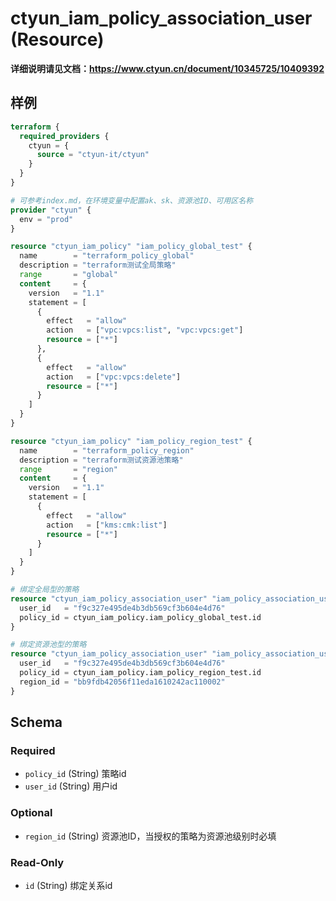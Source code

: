# ctyun_iam_policy_association_user (Resource)
**详细说明请见文档：https://www.ctyun.cn/document/10345725/10409392**



## 样例

```terraform
terraform {
  required_providers {
    ctyun = {
      source = "ctyun-it/ctyun"
    }
  }
}

# 可参考index.md，在环境变量中配置ak、sk、资源池ID、可用区名称
provider "ctyun" {
  env = "prod"
}

resource "ctyun_iam_policy" "iam_policy_global_test" {
  name        = "terraform_policy_global"
  description = "terraform测试全局策略"
  range       = "global"
  content     = {
    version   = "1.1"
    statement = [
      {
        effect   = "allow"
        action   = ["vpc:vpcs:list", "vpc:vpcs:get"]
        resource = ["*"]
      },
      {
        effect   = "allow"
        action   = ["vpc:vpcs:delete"]
        resource = ["*"]
      }
    ]
  }
}

resource "ctyun_iam_policy" "iam_policy_region_test" {
  name        = "terraform_policy_region"
  description = "terraform测试资源池策略"
  range       = "region"
  content     = {
    version   = "1.1"
    statement = [
      {
        effect   = "allow"
        action   = ["kms:cmk:list"]
        resource = ["*"]
      }
    ]
  }
}

# 绑定全局型的策略
resource "ctyun_iam_policy_association_user" "iam_policy_association_user_global_test" {
  user_id   = "f9c327e495de4b3db569cf3b604e4d76"
  policy_id = ctyun_iam_policy.iam_policy_global_test.id
}

# 绑定资源池型的策略
resource "ctyun_iam_policy_association_user" "iam_policy_association_user_region_test" {
  user_id   = "f9c327e495de4b3db569cf3b604e4d76"
  policy_id = ctyun_iam_policy.iam_policy_region_test.id
  region_id = "bb9fdb42056f11eda1610242ac110002"
}
```

<!-- schema generated by tfplugindocs -->
## Schema

### Required

- `policy_id` (String) 策略id
- `user_id` (String) 用户id

### Optional

- `region_id` (String) 资源池ID，当授权的策略为资源池级别时必填

### Read-Only

- `id` (String) 绑定关系id